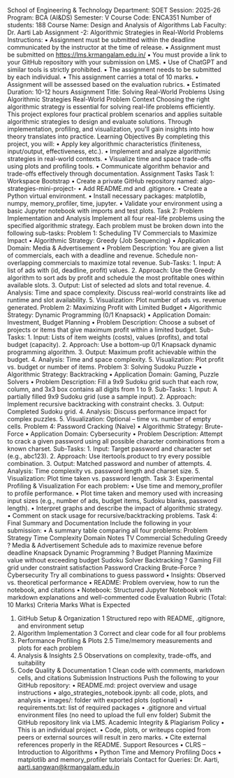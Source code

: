 School of Engineering & Technology
Department: SOET
Session: 2025-26
Program: BCA (AI&DS)
Semester: V
Course Code: ENCA351
Number of students: 188
Course Name: Design and Analysis of Algorithms Lab
Faculty: Dr. Aarti
Lab Assignment -2: Algorithmic Strategies in Real-World Problems
Instructions:
▪
Assignment must be submitted within the deadline communicated by the instructor at the time of release.
▪
Assignment must be submitted on https://lms.krmangalam.edu.in/
▪
You must provide a link to your GitHub repository with your submission on LMS.
▪
Use of ChatGPT and similar tools is strictly prohibited.
▪
The assignment needs to be submitted by each individual.
▪
This assignment carries a total of 10 marks.
▪
Assignment will be assessed based on the evaluation rubrics.
▪
Estimated Duration: 10-12 hours
Assignment Title: Solving Real-World Problems Using Algorithmic Strategies
Real-World Problem Context
Choosing the right algorithmic strategy is essential for solving real-life problems efficiently. This project explores four practical problem scenarios and applies suitable algorithmic strategies to design and evaluate solutions. Through implementation, profiling, and visualization, you'll gain insights into how theory translates into practice.
Learning Objectives
By completing this project, you will:
•
Apply key algorithmic characteristics (finiteness, input/output, effectiveness, etc.).
•
Implement and analyze algorithmic strategies in real-world contexts.
•
Visualize time and space trade-offs using plots and profiling tools.
•
Communicate algorithm behavior and trade-offs effectively through documentation.
Assignment Tasks
Task 1: Workspace Bootstrap
•
Create a private GitHub repository named: algo-strategies-mini-project-<yourname>
•
Add README.md and .gitignore.
•
Create a Python virtual environment.
•
Install necessary packages: matplotlib, numpy, memory_profiler, time, jupyter.
•
Validate your environment using a basic Jupyter notebook with imports and test plots.
Task 2: Problem Implementation and Analysis
Implement all four real-life problems using the specified algorithmic strategy. Each problem must be broken down into the following sub-tasks:
Problem 1: Scheduling TV Commercials to Maximize Impact
•
Algorithmic Strategy: Greedy (Job Sequencing)
•
Application Domain: Media & Advertisement
•
Problem Description: You are given a list of commercials, each with a deadline and revenue. Schedule non-overlapping commercials to maximize total revenue.
Sub-Tasks:
1.
Input: A list of ads with (id, deadline, profit) values.
2.
Approach: Use the Greedy algorithm to sort ads by profit and schedule the most profitable ones within available slots.
3.
Output: List of selected ad slots and total revenue.
4.
Analysis: Time and space complexity. Discuss real-world constraints like ad runtime and slot availability.
5.
Visualization: Plot number of ads vs. revenue generated.
Problem 2: Maximizing Profit with Limited Budget
•
Algorithmic Strategy: Dynamic Programming (0/1 Knapsack)
•
Application Domain: Investment, Budget Planning
•
Problem Description: Choose a subset of projects or items that give maximum profit within a limited budget.
Sub-Tasks:
1.
Input: Lists of item weights (costs), values (profits), and total budget (capacity).
2.
Approach: Use a bottom-up 0/1 Knapsack dynamic programming algorithm.
3.
Output: Maximum profit achievable within the budget.
4.
Analysis: Time and space complexity.
5.
Visualization: Plot profit vs. budget or number of items.
Problem 3: Solving Sudoku Puzzle
•
Algorithmic Strategy: Backtracking
•
Application Domain: Gaming, Puzzle Solvers
•
Problem Description: Fill a 9x9 Sudoku grid such that each row, column, and 3x3 box contains all digits from 1 to 9.
Sub-Tasks:
1.
Input: A partially filled 9x9 Sudoku grid (use a sample input).
2.
Approach: Implement recursive backtracking with constraint checks.
3.
Output: Completed Sudoku grid.
4.
Analysis: Discuss performance impact for complex puzzles.
5.
Visualization: Optional – time vs. number of empty cells.
Problem 4: Password Cracking (Naive)
•
Algorithmic Strategy: Brute-Force
•
Application Domain: Cybersecurity
•
Problem Description: Attempt to crack a given password using all possible character combinations from a known charset.
Sub-Tasks:
1.
Input: Target password and character set (e.g., abc123).
2.
Approach: Use itertools.product to try every possible combination.
3.
Output: Matched password and number of attempts.
4.
Analysis: Time complexity vs. password length and charset size.
5.
Visualization: Plot time taken vs. password length.
Task 3: Experimental Profiling & Visualization
For each problem:
•
Use time and memory_profiler to profile performance.
•
Plot time taken and memory used with increasing input sizes (e.g., number of ads, budget items, Sudoku blanks, password length).
•
Interpret graphs and describe the impact of algorithmic strategy.
•
Comment on stack usage for recursive/backtracking problems.
Task 4: Final Summary and Documentation
Include the following in your submission:
•
A summary table comparing all four problems:
Problem
Strategy
Time Complexity
Domain
Notes
TV Commercial Scheduling
Greedy
?
Media & Advertisement
Schedule ads to maximize revenue before deadline
Knapsack
Dynamic Programming
?
Budget Planning
Maximize value without exceeding budget
Sudoku Solver
Backtracking
?
Gaming
Fill grid under constraint satisfaction
Password Cracking
Brute-Force
?
Cybersecurity
Try all combinations to guess password
•
Insights: Observed vs. theoretical performance
•
README: Problem overview, how to run the notebook, and citations
•
Notebook: Structured Jupyter Notebook with markdown explanations and well-commented code
Evaluation Rubric (Total: 10 Marks)
Criteria
Marks
What is Expected
1. GitHub Setup & Organization
1
Structured repo with README, .gitignore, and environment setup
2. Algorithm Implementation
3
Correct and clear code for all four problems
3. Performance Profiling & Plots
2.5
Time/memory measurements and plots for each problem
4. Analysis & Insights
2.5
Observations on complexity, trade-offs, and suitability
5. Code Quality & Documentation
1
Clean code with comments, markdown cells, and citations
Submission Instructions
Push the following to your GitHub repository:
•
README.md: project overview and usage instructions
•
algo_strategies_notebook.ipynb: all code, plots, and analysis
•
images/: folder with exported plots (optional)
•
requirements.txt: list of required packages
•
.gitignore and virtual environment files (no need to upload the full env folder)
Submit the GitHub repository link via LMS.
Academic Integrity & Plagiarism Policy
•
This is an individual project.
•
Code, plots, or writeups copied from peers or external sources will result in zero marks.
•
Cite external references properly in the README.
Support Resources
•
CLRS – Introduction to Algorithms
•
Python Time and Memory Profiling Docs
•
matplotlib and memory_profiler tutorials
Contact for Queries: Dr. Aarti, aarti.sangwan@krmangalam.edu.in
